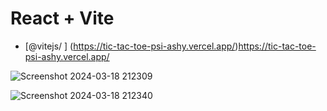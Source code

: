 # React + Vite

- [@vitejs/
]
(https://tic-tac-toe-psi-ashy.vercel.app/)https://tic-tac-toe-psi-ashy.vercel.app/

![Screenshot 2024-03-18 212309](https://github.com/kylead10/tic-tac-toe/assets/101107354/e75323ee-0e2a-4e3e-8ad3-414e46ddf807)

![Screenshot 2024-03-18 212340](https://github.com/kylead10/tic-tac-toe/assets/101107354/bae37141-c2a7-491b-8076-79d6b02a3c30)
